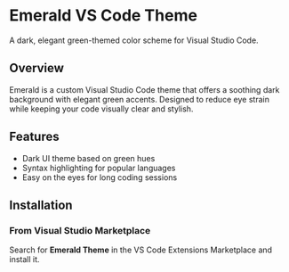 # Emerald VS Code Theme

A dark, elegant green-themed color scheme for Visual Studio Code.

## Overview

Emerald is a custom Visual Studio Code theme that offers a soothing dark background with elegant green accents. Designed to reduce eye strain while keeping your code visually clear and stylish.

## Features

- Dark UI theme based on green hues
- Syntax highlighting for popular languages
- Easy on the eyes for long coding sessions

## Installation

### From Visual Studio Marketplace

Search for **Emerald Theme** in the VS Code Extensions Marketplace and install it.
